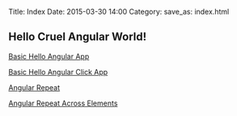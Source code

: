 Title: Index
Date: 2015-03-30 14:00
Category: 
save_as: index.html

<h2>Hello Cruel Angular World!</h2>

<p>
<a href="hello1/">Basic Hello Angular App</a>
</p>

<p>
<a href="hello2/">Basic Hello Angular Click App</a>
</p>

<p>
<a href="hello3/">Angular Repeat</a>
</p>

<p>
<a href="hello4/">Angular Repeat Across Elements</a>
</p>

